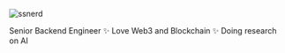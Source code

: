 ![ssnerd](https://komarev.com/ghpvc/?username=ssnerd&color=53d1eb)

Senior Backend Engineer ✨ Love Web3 and Blockchain ✨ Doing research on AI

